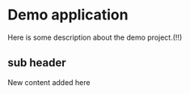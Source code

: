 # Demo application

Here is some description about the demo project.(!!)

## sub header

New content added here